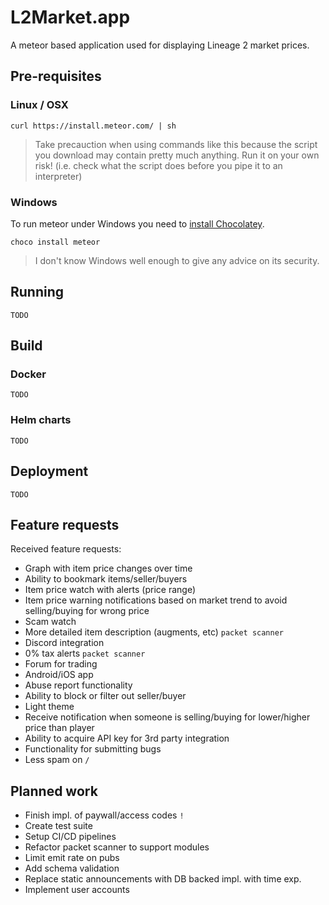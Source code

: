 # L2Market.app

A meteor based application used for displaying Lineage 2 market prices.

## Pre-requisites

### Linux / OSX

```
curl https://install.meteor.com/ | sh
```

> Take precauction when using commands like this because the script you download may contain pretty much anything. Run it on your own risk! (i.e. check what the script does before you pipe it to an interpreter)

### Windows

To run meteor under Windows you need to [install Chocolatey](https://chocolatey.org/install).

`choco install meteor`

> I don't know Windows well enough to give any advice on its security.

## Running

```
TODO
```

## Build

### Docker

```
TODO
```

### Helm charts

```
TODO
```

## Deployment

```
TODO
```

## Feature requests

Received feature requests:

- Graph with item price changes over time
- Ability to bookmark items/seller/buyers
- Item price watch with alerts (price range)
- Item price warning notifications based on market trend to avoid selling/buying for wrong price
- Scam watch
- More detailed item description (augments, etc) `packet scanner`
- Discord integration
- 0% tax alerts `packet scanner`
- Forum for trading
- Android/iOS app
- Abuse report functionality
- Ability to block or filter out seller/buyer
- Light theme
- Receive notification when someone is selling/buying for lower/higher price than player
- Ability to acquire API key for 3rd party integration
- Functionality for submitting bugs
- Less spam on `/`

## Planned work

- Finish impl. of paywall/access codes `!`
- Create test suite
- Setup CI/CD pipelines
- Refactor packet scanner to support modules
- Limit emit rate on pubs
- Add schema validation
- Replace static announcements with DB backed impl. with time exp.
- Implement user accounts
